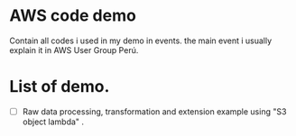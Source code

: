 # AWS code demo
Contain all codes i used in my demo in events. the main event i usually explain it in AWS User Group Perú.

# List of demo.
- [ ] Raw data processing, transformation and extension example using "S3 object lambda" .
